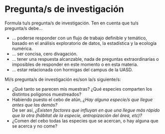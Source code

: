 # Pregunta/s de investigación

Formula tu/s pregunta/s de investigación. Ten en cuenta que tu/s pregunta/s debe...

* ... poderse responder con un flujo de trabajo definible y temático, basado en el análisis exploratorio de datos, la estadística y la ecología numérica.
* ... ser concisa, cero divagación.
* ... tener una respuesta alcanzable, nada de preguntas extraordinarias o imposibles de responder en este momento o en esta materia.
* ... estar relacionada con hormigas del campus de la UASD.

Mi/s pregunta/s de investigación es/son la/s siguiente/s:

* ¿Qué tanto se parecen mis muestras? ¿Qué especies comparten los distintos polígonos muestreados?
* Habiendo puesto el cebo de atún, *¿Hay alguna especie/s que llegue antes que las demás?*  
De ser así, *¿Existen factores que influyan en que una llegue más rápido que la otra (hábitat de la especie, antropización del área, etc)?* 
* ¿Comen del cebo todas las especies que se acercan, o hay alguna que se acerca y no come?

